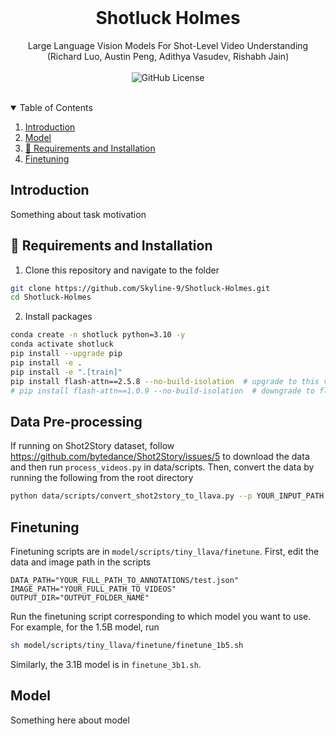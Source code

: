 <!-- PROJECT LOGO -->
<br />
<p align="center">
<!--   <a href="https://github.com/Skyline-9/Shotluck-Holmes">
    <img src="logo.jpeg" alt="Logo" width="140" height="120" >
  </a> -->

  <h1 align="center">Shotluck Holmes</h1>

  <p align="center">
    Large Language Vision Models For Shot-Level Video Understanding (Richard Luo, Austin Peng, Adithya Vasudev, Rishabh Jain)
    <br />
    <br />
<!--     <a href="https://arxiv.org/pdf/2005.09007.pdf"><strong>Read the paper »</strong></a> -->
    <img src="https://img.shields.io/github/license/Skyline-9/Shotluck-Holmes?style=for-the-badge" alt="GitHub License">
    <br />
    <br />
  </p>
</p>

<div align="center">
</div>

<!-- TABLE OF CONTENTS -->
<details open="open">
  <summary>Table of Contents</summary>
  <ol>
    <li><a href="#introduction">Introduction</a></li>
    <li>
      <a href="#model">Model</a>
    </li>
    <li><a href="#-requirements-and-installation">🔧 Requirements and Installation</a></li>
    <li><a href="#finetuning">Finetuning</a></li>
  </ol>
</details>

<!-- INTRODUCTION -->
## Introduction

Something about task motivation

<!-- REQUIREMENTS AND INSTALLATION -->
## 🔧 Requirements and Installation

1. Clone this repository and navigate to the folder

```sh
git clone https://github.com/Skyline-9/Shotluck-Holmes.git
cd Shotluck-Holmes
```

2. Install packages

```sh
conda create -n shotluck python=3.10 -y
conda activate shotluck
pip install --upgrade pip
pip install -e .
pip install -e ".[train]"
pip install flash-attn==2.5.8 --no-build-isolation  # upgrade to this version of flash-attn for H100
# pip install flash-attn==1.0.9 --no-build-isolation  # downgrade to flash attention v1 for older GPUs
```

## Data Pre-processing

If running on Shot2Story dataset, follow https://github.com/bytedance/Shot2Story/issues/5 to download the data and then run `process_videos.py` in data/scripts. Then, convert the data by running the following from the root directory

```sh
python data/scripts/convert_shot2story_to_llava.py --p YOUR_INPUT_PATH --o YOUR_OUTPUT_FILE
```

## Finetuning

Finetuning scripts are in `model/scripts/tiny_llava/finetune`. First, edit the data and image path in the scripts

```
DATA_PATH="YOUR_FULL_PATH_TO_ANNOTATIONS/test.json"
IMAGE_PATH="YOUR_FULL_PATH_TO_VIDEOS"
OUTPUT_DIR="OUTPUT_FOLDER_NAME"
```

Run the finetuning script corresponding to which model you want to use. For example, for the 1.5B model, run
```sh
sh model/scripts/tiny_llava/finetune/finetune_1b5.sh
```

Similarly, the 3.1B model is in `finetune_3b1.sh`.

<!-- Model -->
## Model

Something here about model
